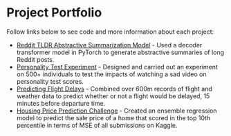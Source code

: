# Project Portfolio

Follow links below to see code and more information about each project:

- [Reddit TLDR Abstractive Summarization Model](https://github.com/trevor-johnson/portfolio/tree/main/projects/reddit_summarization) - Used a decoder transformer model in PyTorch to generate abstractive summaries of long Reddit posts. 
- [Personality Test Experiment](https://github.com/trevor-johnson/portfolio/tree/main/projects/personality_test_experiment) - Designed and carried out an experiment on 500+ individuals to test the impacts of watching a sad video on personality test scores. 
- [Predicting Flight Delays](https://github.com/trevor-johnson/portfolio/tree/main/projects/flight_delay_prediction) - Combined over 600m records of flight and weather data to predict whether or not a flight would be delayed, 15 minutes before departure time. 
- [Housing Price Prediction Challenge](https://github.com/trevor-johnson/portfolio/tree/main/projects/house_price_prediction) - Created an ensemble regression model to predict the sale price of a home that scored in the top 10th percentile in terms of MSE of all submissions on Kaggle.
